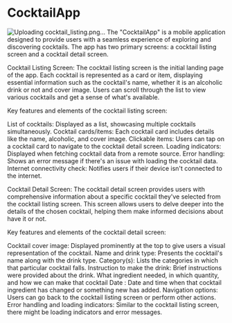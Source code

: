 # CocktailApp
![Uploading cocktail_listing.png…]()
The "CocktailApp" is a mobile application designed to provide users with a seamless experience of exploring and discovering cocktails. The app has two primary screens: a cocktail listing screen and a cocktail detail screen.

Cocktail Listing Screen:
The cocktail listing screen is the initial landing page of the app. Each cocktail is represented as a card or item, displaying essential information such as the cocktail's name, whether it is an alcoholic drink or not and cover image. Users can scroll through the list to view various cocktails and get a sense of what's available.

Key features and elements of the cocktail listing screen:

List of cocktails: Displayed as a list, showcasing multiple cocktails simultaneously.
Cocktail cards/items: Each cocktail card includes details like the name, alcoholic, and cover image.
Clickable items: Users can tap on a cocktail card to navigate to the cocktail detail screen.
Loading indicators: Displayed when fetching cocktail data from a remote source.
Error handling: Shows an error message if there's an issue with loading the cocktail data.
Internet connectivity check: Notifies users if their device isn't connected to the internet.

Cocktail Detail Screen:
The cocktail detail screen provides users with comprehensive information about a specific cocktail they've selected from the cocktail listing screen. This screen allows users to delve deeper into the details of the chosen cocktail, helping them make informed decisions about have it or not.

Key features and elements of the cocktail detail screen:

Cocktail cover image: Displayed prominently at the top to give users a visual representation of the cocktail.
Name and drink type: Presents the cocktail's name along with the drink type.
Category(s): Lists the categories in which that particular cocktail falls.
Instruction to make the drink: Brief instructions were provided about the drink. What ingredient needed, in which quantity, and how we can make that cocktail
Date : Date and time when that cocktail ingredient has changed or something new has added.
Navigation options: Users can go back to the cocktail listing screen or perform other actions.
Error handling and loading indicators: Similar to the cocktail listing screen, there might be loading indicators and error messages.

